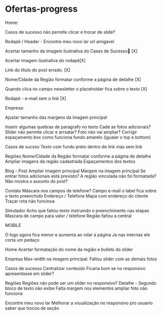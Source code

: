 # Ofertas-progress

Home:

Casos de sucesso não permite clicar e trocar de slide?

Rodapé / Header - Encontre meu novo lar url amigavel

Acertar tamanho da imagem ilustrativa do Cases de Sucesso [X]

Acertar imagem ilustrativa do rodapé[X]

Link do título do post errado. [X]

Nome/Cidade da Região formatar conforme a página de detalhe [X]

Quando clica no campo newsletter o placeholder fica sobre o texto [X]

Rodapé - e-mail sem o link [X]

Empresa:

Ajustar tamanho das margens da imagem principal

Inserir algumas quebras de paragrafo no texto
Cade as fotos adicionais?
Slider não permite clicar e arrsatar?
Foto não vai ampliar?
Corrigir espaçamento box como funciona fundo amarelo (igualar o top e bottom)

Casos de sucsso
Texto com fundo preto dentro de link mas sem link

Regiões
Nome/Cidade da Região formatar conforme a página de detalhe
Ampliar imagens da região cadastrada
Espaçamentos dos textos

Blog - Post
Ampliar imagem principal
Margem na imagem principal
Se entrar fotos adicionais está previsto?
A região vinculada não foi formatada?
Não mostra o assunto do post?

Contato
Máscara nos campos de telefone?
Campo e-mail o label fica sobre o texto preenchido
Endereço / Telefone
Mapa com endereço do cliente
Traçar rota não funcinoa

Simulador
Acho que faltou texto instruindo o preenchimento nas etapas
Mascara de campo para valor / telefone
Região faltou a central


MOBILE

O logo agora fica menor e aumenta ao rolar a página
Ja nas internas ele corta um pedaço

Home
Acertar formatação do nome da região e bullets do slider 

Empresa
Max-width na imagem principal.
Faltou slider com as demais fotos

Casos de sucesso
Centralizar conteúdo
Ficaria bom se no responsivo apresentasse em slider?

Regiões
Regiões não pode ser um slider no responsivo?
Detalhe - Segundo bloco de texto não exibe
Falta margem nos elementos
ampliar foto não funciona

Encontre meu novo lar
Melhorar a visualização no responsivo pro usuario saber que trocou de seção


